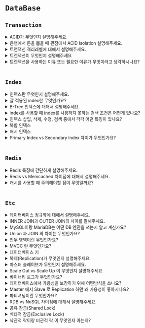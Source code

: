 # `DataBase`

## `Transaction`

<details>
  <summary>ACID가 무엇인지 설명해주세요.</summary>
  <br>

Atomic(원자성)

- 중간 단계까지 실행되고 실패하는 일은 없다.
- 구매자의 돈이 빠졌지만 판매자의 돈이 들어오지 않는 경우


Consistency(일관성)

- 트랜잭션 작업 처리 결과는 항상 일관성 있어야 한다.
- 마이너스 통장을 허락하지 않는다면 조건에 위배되면 트랜잭션 종료


Isolation(독립성)

- 둘 이상의 트랜잭션이 동시 실행되고 있을 때 다른 트랜잭션이 끼어들 수 없다.
- 구매자의 돈이 빠졌지만 판매자의 돈이 아직 안들어왔는데 다른 트랜잭션이 끼어들 수 없다.


Durability(지속성)

- 트랜잭션이 성공적으로 완료되었으면 결과는 영구히 반영되어야 한다.

</details>

<details>
  <summary>은행에서 돈을 뽑을 때 관점에서 ACID Isolation 설명해주세요.</summary>
  <br>

내가 돈을 5만원 뽑았는데 내 통장에 돈이 5만원 빠지기 전에 다른 트랜잭션이 끼어들 수 없다.

</details>

<details>
  <summary>트랜잭션 격리레벨에 대해서 설명해주세요.</summary>
  <br>

<img width="1047" alt="스크린샷 2021-11-25 오후 10 25 08" src="https://user-images.githubusercontent.com/45676906/143449504-f1f2b6cd-5c2a-4cf8-90fe-39f6d0f700c0.png">

- READ UNCOMMITTED
  - 가장 격리가 낮은 단계입니다. 다른 트랜잭션에서 커밋하지 않은 데이터도 조회할 수 있다는 문제점이 존재합니다. 그래서 사용하지 않습니다.

- READ COMMITTED
  - Oracle DBMS 에서 기본적으로 사용하고 있는 격리 수준이며, 다른 트랜잭션에서 데이터를 변경했더라도 COMMIT 한 데이터만 보입니다. 하지만 이 격리 레벨에서도 NON-REPEATABLE READ의 문제점이 존재합니다. NON-REPEATABLE READ란 같은 쿼리를 같은 트랜잭션에서 2번 실행했는데 결과가 다른 부정합을 말합니다.

- REPEATABLE READ
  - MySQL InnoDB 에서 기본적으로 사용되고 있는 격리 수준입니다. `바이너리 로그를 가진 MySQL 장비`에서는 최소 이 격리 수준을 사용해야 합니다.
  - 자신의 트랜잭션보다 낮은 트랜잭션에서 변경된 것만 보게 됩니다.
  - InnoDB 스토리지 엔진은 트랜잭션이 ROLLBACK 될 가능성에 대비해 변경되기 전 레코드를 언두 공간에 백업해두고 실제 레코드 값을 변경합니다. 이러한 방식을 `MVCC` 라고 합니다. 사실 READ COMMITTED 도 MVCC 를 이용해 COMMIT 되기 전의 데이터를 보여준다. 두 개의 차이는 언두 영역에 백업된 레코드의 여러 버전 가운데 몇 번째 이전 버전까지 찾아 들어가야 하는지에 있다.
  - 하지만 이 격리 수준에서도 `PHANTOM READ` 부정합 문제가 발생합니다. PHANTOM READ 는 보이지 않았던 결과가 보이는 것이다.
  - UPDATE 쿼리는 이전 트랜잭션 꺼만 보지만, 다른 트랜잭션에서 INSERT, DELETE 한 경우에 PHANTOM READ 가 발생한다.

- SERIALIZABLE
  - 트랜잭션이 완료될 때까지 다른 트랜잭션이 해당되는 영역에 대한 수정 및 입력을 할 수 없습니다.
  - `모든 작업을 하나의 트랜잭션에 처리하는 것과 같은 높은 고립수준을 제공하는데`, 이로인해 동시성 처리 효율은 매우 떨어진다.
  
</details>

<details>
  <summary>트랜잭션이 무엇인지 설명해주세요</summary>
  <br>

트랜잭션이란 쿼리를 하나의 묶음 처리해서 만약 중간에 실행이 중단됐을 경우, 처음부터 다시 실행하는 `Rollback`을 수행하고, 오류없이 실행을 마치면 `commit`을 하는 실행 단위를 의미합니다.

</details>

<details>
  <summary>트랜잭션을 사용하는 이유 또는 필요한 이유가 무엇이라고 생각하시나요?</summary>
  <br>

- 트래픽이 많이 몰려서 동시에 여러 클라이언트에 DB 서버로 접근한다면 데이터베이스의 부정합이 많이 발생할 수 있습니다. 
- 부정합이 발생하지 않으려면 프로세스를 병렬로 처리하지 않도록 하여 한 번에 하나의 프로세스만 처리하도록 하면 되는데, 이는 효율이 너무 떨어집니다. 렬로 처리할 수 밖에 없는 현실적인 상황으로 인해 부정합을 방지하고자 트랜잭션을 사용합니다.
- 그리고 하나의 논리적인 단위에서 에러가 발생했을 때 롤백 해야 하는 문제를 해결할 수 있고, 커밋이 되면 데이터가 영구적으로 저장되도록 할 수 있는 특징이 있습니다.

</details>

<br>

## `Index`

<details>
  <summary>인덱스란 무엇인지 설명해주세요.</summary>
  <br>

인덱스는 말 그대로 책의 맨 처음 또는 맨 마지막에 있는 색인(목차)이라고 할 수 있다. DBMS 에서 검색 속도를 향상시키기 위해 인덱스를 사용합니다. 하지만 인덱스를 사용함으로써 INSERT, UPDATE 성능은 희생해야 합니다. 카디널리티 값은 높아야 인덱스 사용에 유용함 ex) 주민번호 But 성별 같은 정보는카디널리티 값이 낮음

</details>

<details>
  <summary>잘 적용된 index란 무엇인가요?</summary>
  <br>

- `카디널리티(Cardinality)가 가장 높은 것을 잡아야 한다는 점`입니다.

- 카디널리티(Cardinality): 해당 컬럼의 중복된 수치를 나타냅니다.
  - 예를 들어 성별, 학년 등은 카디널리티가 낮다고 얘기합니다. - 반대로 주민등록번호, 계좌번호 등은 카디널리티가 높다고 얘기합니다.

- 인덱스로 최대한 효율을 뽑아내려면, 해당 인덱스로 많은 부분을 걸러내야 하기 때문입니다. 카디널리티가 높은 칼럼부터 낮은 순서대로 인덱스 생성

</details>

<details>
  <summary>B-Tree 인덱스에 대해서 설명해주세요.</summary>
  <br>

- `B-Tree`는 데이터베이스의 인덱싱 알고리즘 가운데 가장 일반적으로 사용되고, 가장 먼저 도입된 알고리즘 입니다. (Binary(X), Balanced Tree)
- `B-Tree`는 컬럼의 원래 값을 변형시키지 않고 인덱스 구조체 내에서는 항상 `정렬된 상태로 유지`하고 있습니다.

<img width="611" alt="스크린샷 2021-12-01 오후 12 24 56" src="https://user-images.githubusercontent.com/45676906/144166491-45f240c4-deef-4584-80a9-dd51dc4ecc09.png">

- 인덱스의 리프 노드는 항상 실제 데이터 레코드를 찾아가기 위한 주소 값을 가지고 있습니다.

</details>

<details>
  <summary>index를 사용할 때 index를 사용하지 못하는 검색 조건은 어떤게 있나요?</summary>
  <br>
</details>

<details>
  <summary>인덱스 삽입, 삭제, 수정, 검색 중에서 각각 어떤 특징이 있나요?</summary>
  <br>

### `인덱스 키 추가`

`B-Tree`에 저장될 위치가 정해지면 레코드의 키 값과 대상 레코드의 주소 정보를 `B-Tree`의 리프 노드에 저장한다. 만약 리프 노드가 꽉 차서 더는 저장할 수 없을 때는 리프 노드가 분리되어야 하는데, 이는 상위 브랜치 노드까지 처리의 범위가 넓어진다. 이러한 작업 탓에 `B-Tree`는 상대적으로 쓰기 작업에 비용이 많이 드는 것으로 알려져 있다.

<br>

### `인덱스 키 삭제`

B-Tree 키 값이 삭제되는 경우는 상당히 간단한다. 해당 키 값이 저장된 B-Tree 리프 노드를 찾아서 그냥 삭제 마크만 하면 작업이 완료된다.

<br>

### `인덱스 키 변경`

인덱스 키 값은 그 값에 따라 저장될 리프 노드의 위치가 결정되므로 B-Tree의 키 값이 변경되는 경우에는 단순히 인덱스상의 키 값만 변경하는 것은 불가능하다. B-Tree의 키 값 변경 작업은 먼저 키 값을  삭제한 후, 다시 새로운 키 값을 추가하는 형태로 처리된다.

<br>

### `인덱스 키 검색`

`INSERT, UPDATE, DELETE` 작업을 할 때 인덱스 관리에 따르는 추가 비용을 감당하면서 인덱스를 구축하는 이유는 바로 빠른 검색을 위해서다.

인덱스 검색하는 작업은 `B-Tree`의 루트 노드부터 시작해 브랜치 노드를 거쳐 최종 리프 노드까지 이동하면서 비교 작업을 수행하는데, 이 과정을 `트리 탐색` 이라고 합니다.

</details>

<details>
  <summary>복합 인덱스</summary>
  <br>

A, B 컬럼을 인덱스로 설정할 때 복합인덱스라 한다. 두 번째 컬럼은 첫 번째 컬럼에 의존해서 정렬되어 있다. 즉, 두 번째 컬럼 정렬은 첫 번째 컬럼이 똑같은 레코드에서만 의미가 있다.

</details>

<details>
  <summary>해시 인덱스</summary>
  <br>

해시 인덱스는 B-Tree 만큼 범용적이지 않지만 고유의 특성과 용도를 지닌 인덱스 가운데 하나다. `해시 인덱스는 동등 비교 검색에는 최적화되어 있지만 범위를 검색한다거나 정렬된 결과를 가져오는 목적으로는 사용할 수 없다. 일반적인 DBMS에서 해시 인덱스는 메모리 기반의 테이블에 주로 구현되어 있으며 디스크 기반의 대용량 테이블용으로는 거의 사용되지 않는다는 특징이 있다.`

</details>

<details>
  <summary>Primary Index vs Secondary Index 차이가 무엇인가요?</summary>
  <br>

클러스터(Cluster)란 여러 개를 하나로 묶는다는 의미로 주로 사용되는데, 클러스터드 인덱스도 크게 다르지 않다. 인덱스에서 클러스터드는 비슷한 것들을 묶어서 저장하는 형태로 구현되는데, 이는 주로 비슷한 값들을 동시에 조회하는 경우가 많다는 점에서 착안된 것이다. 여기서 `비슷한 값들은 물리적으로 인접한 장소에 저장되어 있는 데이터들을 말한다.`

`클러스터드 인덱스는 테이블의 프라이머리 키에 대해서만 적용되는 내용이다.` 즉 프라이머리 키 값이 비슷한 레코드끼리 묶어서 저장하는 것을 클러스터드 인덱스라고 표현한다. 클러스터드 인덱스에서는 프라이머리 키 값에 의해 레코드의 저장 위치가 결정되며 프라이머리 키 값이 변경되면 그 레코드의 물리적인 저장 위치 또한 변경되어야 한다. 그렇기 때문에 프라이머리 키를 신중하게 결정하고 클러스터드 인덱스를 사용해야 한다.

`클러스터드 인덱스는 테이블 당 한 개만 생성할 수 있다. 프라이머리 키에 대해서만 적용되기 때문이다, 이에 반해 non 클러스터드 인덱스는 테이블 당 여러 개를 생성할 수 있다.`

</details>

<br>

## `Redis`

<details>
  <summary>Redis 특징에 간단하게 설명해주세요.</summary>
  <br>

`Redis`는 key-value store NOSQL DB입니다. `싱글스레드`로 동작하며 다양한 자료구조를 지원합니다. 데이터의 스냅샷 혹은 AOF 로그를 통해 복구가 가능해서 어느정도 `영속성`도 보장됩니다.

</details>

<details>
  <summary>Redis vs Memcached 차이점에 대해서 설명해주세요.</summary>
  <br>

- `Redis`는 `싱글 스레드 기반`으로 동작하고, `Memcached`는 `멀티스레드`를 지원해서 멀티 프로세싱이 가능합니다.

- Redis는 다양한 자료구조를 지원하고, Memcached는 문자열 형태로만 저장합니다.

- Redis는 여러 용도로 사용할 수 있도록 다양한 기능을 지원합니다.

- Redis는 스냅샷, AOF 로그를 통해서 데이터 복구가 가능합니다.

</details>

<details>
  <summary>캐시를 사용할 때 주의해야할 점이 무엇일까요?</summary>
  <br>

아무래도 캐시는 빠른 저장소고 필연적으로 사이즈가 작기 때문에 유용할 것 같은 데이터만 남겨두고 필요 없는 데이터는 적절히 삭제해서 공간을 확보할 수 있도록 신경써야 합니다.

</details>

<br>

## `Etc`

<details>
  <summary>데이터베이스 정규화에 대해서 설명해주세요.</summary>
  <br>

1. 1차 정규화 : 하나의 컬럼에는 하나의 값만 들어가야 한다. ,를 구분해서 값을 넣지 않음

2. 2차 정규화 : 식별자(기본키)가 여러 개 일 때 식별자(기본 키) 일부에만 종속되는 어트리뷰트는 제거해야 한다.

3. 3차 정규화 : 식별자(기본키)가 아닌 속성에 다른 속성에 종속되는 어트리뷰트가 존재하면 안된다.

4. BCNF(Boyce-Codd) 정규형

여러 후보 키가 존재하는 릴레이션에 해당하는 정규화 내용이다. 복잡한 식별자 관계에 의해 발생하는 문제를 해결하기 위해 제 3 정규형을 보완하는데 의미가 있다. 비주요 애트리뷰트가 후보키의 일부를 결정하는 분해하는 과정을 말한다. <br>
각 정규형은 그의 선행 정규형보다 더 엄격한 조건을 갖는다. <br>
모든 제 2 정규형 릴레이션은 제 1 정규형을 갖는다. <br>
모든 제 3 정규형 릴레이션은 제 2 정규형을 갖는다. <br>
모든 BCNF 정규형 릴레이션은 제 3 정규형을 갖는다. <br>
수많은 정규형이 있지만 관계 데이터베이스 설계의 목표는 각 릴레이션이 3NF(or BCNF)를 갖게 하는 것이다.

</details>

<details>
  <summary>INNER JOIN과 OUTER JOIN의 차이를 말해주세요.</summary>
  <br>

INNER 조인은 서로 교집합이 해당하는 부분만을 가져옵니다.

반면에 OUTER JOIN에는 LEFT OUTER JOIN, RIGHER OUTER JOIN이 있는데 LEFT OUTER JOIN이면 교집합 + 왼쪽에 해당하는 것들을 가져옵니다.
즉, 겹치는 것이 없더라도 NULL을 채워서 가져옵니다.

</details>

<details>
  <summary>MySQL이랑 MariaDB는 어떤 DB 엔진을 쓰는지 알고 계신가요?</summary>
  <br>

MyISAM, innoDB 대표적이고 이외에도 여러가지가 존재합니다.

</details>

<details>
  <summary>Union 과 JOIN 의 차이는 무엇인가요?</summary>
  <br>

- ### Union
  - 각 쿼리의 결과 합을 반환하는 합집합 (중복제거)
  - UNION ALL : 각 쿼리의 모든 결과를 포함한 합집합 (중복제거 안함)

- ### Join
  - Inner join (교집합)
  - Outer Join (합집합)
  
</details>

<details>
  <summary>언두 영역이란 무엇인가요?</summary>
  <br>

- 언두 영역은 UPDATE 문장이나 DELETE 문장으로 데이터를 변경했을 때 `변경되기 전의 데이터(이전 데이터)를 보관하는 곳입니다.`

</details>

<details>
  <summary>MVCC 란 무엇인가요?</summary>
  <br>

일반적으로 레코드 레벨의 트랜잭션을 지원하는 DBMS가 제공하는 기능이며, `MVCC의 가장 큰 목적은 잠금을 사용하지 않는 일관된 읽기를 제공`하는 데 있습니다. InnoDB 스토리지 엔진은 트랜잭션이 ROLLBACK될 가능성에 대비해 변경되기 전 레코드를 언두 공간에 백업해두고 실제 레코드 값을 변경합니다. 이러한 방식을 `MVCC` 라고 합니다.

</details>

<details>
  <summary>데이터베이스 키</summary>
  <br>

- 슈퍼키 : 테이블에서 각 행을 유일하게 식별할 수 있는 하나 또는 그 이상의 속성들의 집합. 슈퍼키는 `유일성`만 만족하면 슈퍼키가 될 수 있다.
- 후보키 : 테이블에서 각 행을 유일하게 식별할 수 있는 최소한의 속성들의 집합. `유일성`, `최소성`을 동시에 만족해야 한다.

</details>

<details>
  <summary>복제(Replication)가 무엇인지 설명해주세요.</summary>
  <br>

![1212](https://user-images.githubusercontent.com/45676906/119230561-b64d4c00-bb57-11eb-80f0-c766d5732a39.png)

- `복제`는 2대 이상의 MySQL 서버가 동일한 데이터를 담도록 실시간으로 동기화하는 기술

- 일반적으로 MySQL 복제에는 INSERT, UPDATE와 같은 쿼리를 이용해 데이터를 변경할 수 있는 MySQL 서버와 SELECT 쿼리로 데이터를 읽기만 할 수 있는 MySQL 서버로 나뉜다.

- 전자를 `마스터(master)` 후자를 `슬레이브(Slave)`라고 함

</details>

<details>
  <summary>마스터 슬레이브가 무엇인지 설명해주세요.</summary>
  <br>

### `마스터(Master)`

- MySQL의 `바이너리 로그`가 활성화되면 어떤 MySQL 서버든 마스터가 될 수 있다.
- `쓰기 전용`

<br>

### `슬레이브(Slave)`

- `마스터 서버가 바이너리 로그`를 가지고 있으면 `슬레이브 서버는 릴레이 로그`를 가지고 있다.

- `읽기 전용`

- 슬레이브 서버의 I/O 스레드는 마스터 서버에 접속해 변경 내역을 요청하고, 받아 온 변경 내역을 릴레리 로그에 기록한다. 슬레이브 서버의 SQL 스레드가 릴레이 로그에 기록된 변경 내역을 재실행 함으로써 슬레이브 데이터를 마스커와 동일한 상태로 유지함

<br>

### `슬레이브는 하나의 마스터만 설정 가능`

- MySQL 복제에는 하나의 슬레이브는 하나의 마스터만 가질 수 있다.

- 하나의 마스터에 N개의 슬레이브가 일반적인 형태

<br>

### `마스터와 슬레이브의 데이터 동기화를 위해 슬레이브는 읽기 전용으로 설정`

- 슬레이브는 `읽기 전용`으로 하기

<br>

### `슬레이브 서버용 장비는 마스터와 동일한 사양이 적합`

- 오히려 마스터보다 슬레이브 사양이 더 좋아야 함 (자주 변경이 있는 마스터 서버라면 특히 더!)

<br>

### `복제가 불필요한 경우에는 바이너리 로그 중지`

- 바이너리 로그를 작성하기 위해 MySQL은 큰 자원을 소모함

</details>

<details>
  <summary>Scale Out vs Scale Up 이 무엇인지 설명해주세요.</summary>
  <br>

### `Scale Out`

- 기존의 서버와 같은 사양 또는 비슷한 사양의 서버 대수를 증가시키는 방법으로 처리 능력을 향샹시키는 것을 말한다. 스케일 아웃 방식을 "수평 스케일"이라고 부르기도 하고, 확장이 스케일 업보다는 다소 유연하다.
- 1’의 처리 능력을 가진 서버에 동일한 서버 4대를 더 추가하여, 총 ‘5’의 처리 능력을 만드는 것이다. 서버가 여러 대가 되기 때문에 각 서버에 걸리는 부하를 균등하게 해주는 ‘로드밸런싱’이 필수적으로 동반되어야 한다.
- 즉, 여러 대의 서버가 분산(나누어) 처리할 수 있도록 요청을 나누어주는 서비스

<br>

### `Scale Up`

- 성능이나 용량 증강을 목적으로 하나의 서버에 디스크를 추가하거나 CPU나 메모리를 업그레이드시키는 것을 말한다. 하나의 서버의 능력을 증강하기 때문에 수직 스케일링(vertical scaling)이라고도 한다.
- 즉, 기존의 하드웨어를 보다 높은 사양으로 업그레이드하는 것을 말한다.

</details>

<details>
  <summary>바이너리 로그가 무엇인가요?</summary>
  <br>

- 바이너리 로그 파일은 데이터베이스 변경(테이블 생성, 삭제 등) 및 테이블 변경(insert, update, delete ..) 사항들이 기록되는 바이너리 형태의 파일입니다.
- 바이너리 로그의 내용을 기반으로 하여 마스터 서버에서 슬레이브 서버로 데이터를 전송하고 복제할 수 있으며, 데이터를 복원하는데 사용하기도 합니다.

</details>

<details>
  <summary>데이터베이스에서 가용성을 보장하기 위해 어떤방식을 쓰나요?</summary>
  <br>

Master, Slave 로 나눠서 Replication 할 수 있습니다.

</details>

<details>
  <summary>Master 에서 Slave 로 Replication 하면 왜 가용성이 좋아지나요?</summary>
  <br>

마스터에서 쓰기 작업을 하고, 슬레이브에서 읽기 작업을 하면서 동시성 처리 보장하면서 읽기 성능을 향상 시킬 수 있습니다.

</details>

<details>
  <summary>파티셔닝이란 무엇인가요?</summary>
  <br>

하나의 DBMS가 많은 테이블을 관리 하기 힘들어지고, 속도도 저하

=> 파티셔닝 등장

- 파티셔닝 : `큰 테이블이나 인덱스를 관리하기 쉬운 단위로 분리하는것`
- 장점
  - 특정 DML과 쿼리의 성능을 향상시키며, Data Write 환경에서 효율적이다
  - 많은 Insert가 있는 OLTP 시스템에서 특히 경합을 더 줄일 수 있다
  
</details>

<details>
  <summary>RDB vs NoSQL 차이점에 대해서 설명해주세요.</summary>
  <br>

### `RDBMS`

- `RDBMS`는 데이터베이스를 이루는 객체들의 릴레이션을 통해서 데이터를 저장하는 데이터베이스입니다. SQL을 사용해 데이터의 저장, 질의, 수정, 삭제를 할 수 있으며 데이터를 효율적으로 보관하는 것을 목적으로 하고 구조화가 굉장히 중요합니다.

- 장점으로는 명확한 데이터 구조를 보장하고, 중복을 피할 수 있습니다.

### `NOSQL`

- NOSQL은 RDBMS에 비해 `자유로운 형태`로 데이터를 저장합니다. 또한 `수평확장을 할 수 있고 분산처리를 지원`합니다. 다양한 형태의 NOSQL 데이터베이스가 있고, 대표적으로 key-value store, bigtable, dynamo, document db, graph db 등이 있습니다.

- 둘은 대체될 수 있는 것이 아니고, 각각 필요한 시점에 적절히 선택해서 사용해야 합니다. 둘 다 같이쓰는 상호보완적인 존재가 될 수도 있습니다.

</details>

<details>
  <summary>공유 잠금(Shared Lock)</summary>
  <br>

공유 잠금이 설정되어 있는 동안 다른 트랜잭션이 데이터를 변경할 수 없다.
레코드나 간격을 읽을 때 다른 트랜잭션이 변경하지 못하게 하는 용도의 잠금 즉, 읽기 전용 작업

</details>

<details>
  <summary>베타적 잠금(Exclusive Lock)</summary>
  <br>

다른 트랜잭션이 읽거나 수정할 수 없다. 즉, 해당 트랜잭션에서 그 레코드나 간격을 변경하기 위해 획득해야 하는 잠금

- `공유 잠금은 내가 읽는 동안 남들이 내가 읽고 있는 데이터를 변경하거나 삭제하지 못하게 하는 장치`
- `베타적 잠금은 내가 쓰기를 하는 동안 남들이 쓰지 못하게 하는 것`

</details>

<details>
  <summary>낙관적 락이랑 비관적 락 이 무엇인지 아는지?</summary>
  <br>
</details>